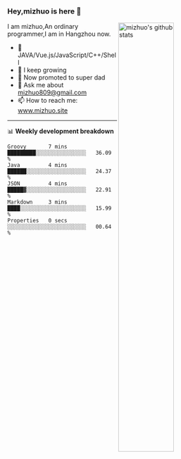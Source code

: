 ### Hey,mizhuo is here 👋

<img align="right" alt="mizhuo's github stats" width="50%" src="https://github-readme-stats.vercel.app/api?username=mizhuo&theme=tokyonight&show_icons=true">

I am mizhuo,An ordinary programmer,I am in Hangzhou now.

- 🔭 JAVA/Vue.js/JavaScript/C++/Shell
- 🌱 I keep growing
- 🤔 Now promoted to super dad
- 💬 Ask me about mizhuo809@gmail.com
- 📫 How to reach me: www.mizhuo.site

---
📊 **Weekly development breakdown**

<!--START_SECTION:waka-->

```text
Groovy       7 mins          █████████░░░░░░░░░░░░░░░░   36.09 %
Java         4 mins          ██████░░░░░░░░░░░░░░░░░░░   24.37 %
JSON         4 mins          █████▓░░░░░░░░░░░░░░░░░░░   22.91 %
Markdown     3 mins          ████░░░░░░░░░░░░░░░░░░░░░   15.99 %
Properties   0 secs          ░░░░░░░░░░░░░░░░░░░░░░░░░   00.64 %
```

<!--END_SECTION:waka-->
